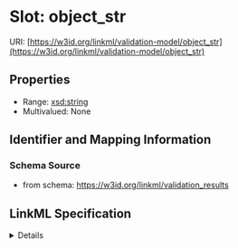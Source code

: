 # Slot: object_str

URI: [https://w3id.org/linkml/validation-model/object_str](https://w3id.org/linkml/validation-model/object_str)



<!-- no inheritance hierarchy -->




## Properties

* Range: [xsd:string](http://www.w3.org/2001/XMLSchema#string)
* Multivalued: None







## Identifier and Mapping Information







### Schema Source


* from schema: https://w3id.org/linkml/validation_results




## LinkML Specification

<details>
```yaml
name: object_str
from_schema: https://w3id.org/linkml/validation_results
rank: 1000
alias: object_str
domain_of:
- ValidationResult
range: string

```
</details>